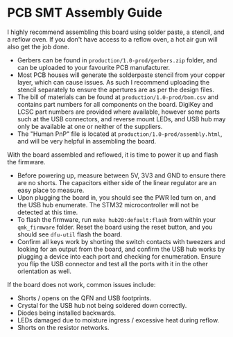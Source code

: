 # PCB SMT Assembly Guide

I highly recommend assembling this board using solder paste, a stencil, and a reflow oven. If you don't have access to a reflow oven, a hot air gun will also get the job done. 

- Gerbers can be found in `production/1.0-prod/gerbers.zip` folder, and can be uploaded to your favourite PCB manufacturer.
- Most PCB houses will generate the solderpaste stencil from your copper layer, which can cause issues. As such I recommend uploading the stencil separately to ensure the apertures are as per the design files.
- The bill of materials can be found at `production/1.0-prod/bom.csv` and contains part numbers for all components on the board. DigiKey and LCSC part numbers are provided where available, however some parts such at the USB connectors, and reverse mount LEDs, and USB hub may only be available at one or neither of the suppliers.
- The "Human PnP" file is located at `production/1.0-prod/assembly.html`, and will be very helpful in assembling the board.

With the board assembled and reflowed, it is time to power it up and flash the firmware.

- Before powering up, measure between 5V, 3V3 and GND to ensure there are no shorts. The capacitors either side of the linear regulator are an easy place to measure.
- Upon plugging the board in, you should see the PWR led turn on, and the USB hub enumerate. The STM32 microcontroller will not be detected at this time.
- To flash the firmware, run `make hub20:default:flash` from within your `qmk_firmware` folder. Reset the board using the reset button, and you should see `dfu-util` flash the board.
- Confirm all keys work by shorting the switch contacts with tweezers and looking for an output from the board, and confirm the USB hub works by plugging a device into each port and checking for enumeration. Ensure you flip the USB connector and test all the ports with it in the other orientation as well.

If the board does not work, common issues include:

- Shorts / opens on the QFN and USB footprints.
- Crystal for the USB hub not being soldered down correctly.
- Diodes being installed backwards.
- LEDs damaged due to moisture ingress / excessive heat during reflow.
- Shorts on the resistor networks.
